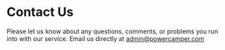 # Contact Us

Please let us know about any questions, comments, or problems you run into with our service. Email us directly at admin@powercamper.com

